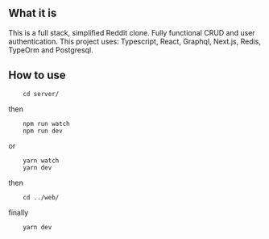 ## What it is

This is a full stack, simplified Reddit clone. Fully functional CRUD
and user authentication. This project uses: Typescript, React, Graphql,
Next.js, Redis, TypeOrm and Postgresql.

## How to use

```console
    cd server/
```

then

```console
    npm run watch
    npm run dev
```

or

```console
    yarn watch
    yarn dev
```

then

```console
    cd ../web/
```

finally

```console
    yarn dev
```
